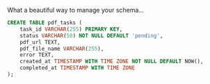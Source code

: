 What a beautiful way to manage your schema...


```sql
CREATE TABLE pdf_tasks (
    task_id VARCHAR(255) PRIMARY KEY,
    status VARCHAR(50) NOT NULL DEFAULT 'pending',
    pdf_url TEXT,
    pdf_file_name VARCHAR(255),
    error TEXT,
    created_at TIMESTAMP WITH TIME ZONE NOT NULL DEFAULT NOW(),
    completed_at TIMESTAMP WITH TIME ZONE
);
```
